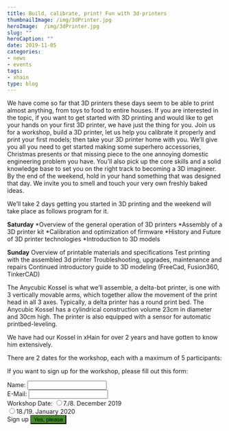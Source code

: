 ```yaml
---
title: Build, calibrate, print! Fun with 3d-printers
thumbnailImage: /img/3dPrinter.jpg
heroImage:  /img/3dPrinter.jpg
slug: ""
heroCaption: ""
date: 2019-11-05
categories:
- news
- events
tags:
- xhain
type: blog
---
```


We have come so far that 3D printers these days seem to be able to print almost anything, from toys to food to entire houses.
If you are interested in the topic, if you want to get started with 3D printing and would like to get your hands on your first 3D printer, we have just the thing for you.
Join us for a workshop, build a 3D printer, let us help you calibrate it properly and print your first models; then take your 3D printer home with you.
We’ll give you all you need to get started making some superhero accessories, Christmas presents or that missing piece to the one annoying domestic engineering problem you have. 
You’ll also pick up the core skills and a solid knowledge base to set you on the right track to becoming a 3D imagineer. 
By the end of the weekend, hold in your hand something that was designed that day. We invite you to smell and touch your very own freshly baked ideas.

We’ll take 2 days getting you started in 3D printing and the weekend will take place as follows program for it.

**Saturday**
*Overview of the general operation of 3D printers
*Assembly of a 3D printer kit
*Calibration and optimization of firmware
*History and Future of 3D printer technologies
*Introduction to 3D models

**Sunday**
Overview of printable materials and specifications
Test printing with the assembled 3d printer
Troubleshooting, upgrades, maintenance and repairs
Continued introductory guide to 3D modeling (FreeCad, Fusion360, TinkerCAD)

The Anycubic Kossel is what we’ll assemble, a delta-bot printer, is one with 3 vertically movable arms, which together allow the movement of the print head in all 3 axes. 
Typically, a delta printer has a round print bed.
The Anycubic Kossel has a cylindrical construction volume 23cm in diameter and 30cm high. The printer is also equipped with a sensor for automatic printbed-leveling.

We have had our Kossel in xHain for over 2 years and have gotten to know him extensively.
 
There are 2 dates for the workshop, each with a maximum of 5 participants:


If you want to sign up for the workshop, please fill out this form:
<form action="https://formspree.io/3DPrinterWorkshop@x-hain.de"
      method="POST">      
    <label for="Name">Name:
    	<input type="text" name="Name" title="Name" required>
    </label><br>
    <label for="email">E-Mail:
    	<input type="email" name="_replyto" title="E-Mail" required>
    </label><br>
    <label for="date">Workshop Date:    
    <input type="radio" name="date" value="December">7./8. December 2019<br>
    <input type="radio" name="date" value="January">18./19. January 2020<br>
    <label>Sign up
    	<input type="submit" value="Yes, please" style="background:#408e27">
	</label><br>
</form>
